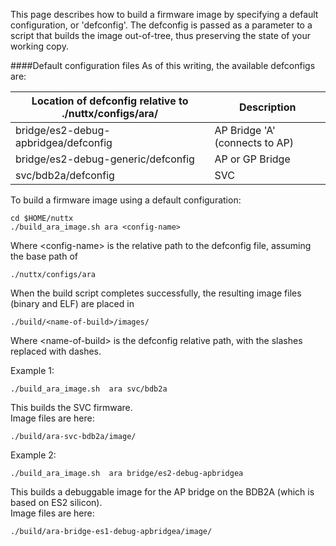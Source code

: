 This page describes how to build a firmware image by specifying a default configuration, or 'defconfig'. The defconfig is passed as a parameter to a script that builds the image out-of-tree, thus preserving the state of your working copy. 

####Default configuration files
As of this writing, the available defconfigs are:
<!-- <p style="font-size:8px">
-->
Location of defconfig relative to ./nuttx/configs/ara/     | Description
--------------------------------------------|-------------------------------
bridge/es2-debug-apbridgea/defconfig        | AP Bridge 'A' (connects to AP)
bridge/es2-debug-generic/defconfig          | AP or GP Bridge
svc/bdb2a/defconfig                         | SVC
<!--
svc/bdb1b/defconfig                   | BDB1B, do not use
bridge/es1-debug-generic/defconfig    | BDB1B, do not use
bridge/es1-debug-apbridgea/defconfig  | BDB1B, do not use
lgd/apb1/defconfig                    |
lgd/apb2/defconfig                    |
-->

To build a firmware image using a default configuration:
```
cd $HOME/nuttx
./build_ara_image.sh ara <config-name>  
```
Where \<config-name\> is the relative path to the defconfig file, assuming the base path of 
```
./nuttx/configs/ara  
```

When the build script completes successfully, the resulting image files (binary and ELF) are placed in  
```  
./build/<name-of-build>/images/  
```
Where \<name-of-build\> is the defconfig relative path, with the slashes replaced with dashes.

Example 1:
```
./build_ara_image.sh  ara svc/bdb2a
```
This builds the SVC firmware.    
Image files are here:
```
./build/ara-svc-bdb2a/image/
```

Example 2:
```
./build_ara_image.sh  ara bridge/es2-debug-apbridgea
```
This builds a debuggable image for the AP bridge on the BDB2A (which is based on ES2 silicon).  
Image files are here:
```
./build/ara-bridge-es1-debug-apbridgea/image/
```
